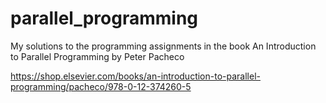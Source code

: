 # parallel_programming
My solutions to the programming assignments in the book An Introduction to Parallel Programming by Peter Pacheco

https://shop.elsevier.com/books/an-introduction-to-parallel-programming/pacheco/978-0-12-374260-5
